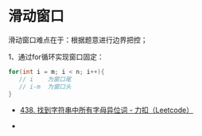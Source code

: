 # 滑动窗口

滑动窗口难点在于：根据题意进行边界把控；

1、通过for循环实现窗口固定：

```java
for(int i = m; i < n; i++){
   // i    为窗口尾
   // i-m  为窗口头
}
```







- [438. 找到字符串中所有字母异位词 - 力扣（Leetcode）](https://leetcode.cn/problems/find-all-anagrams-in-a-string/?envType=study-plan&id=suan-fa-ji-chu&plan=algorithms&plan_progress=1kd81t7)

- 
